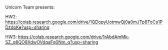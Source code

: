 Unicorn Team presents:

HW2:
https://colab.research.google.com/drive/1QDopyUotmwQj0a0mJTp8ToCs1PDzdoKe?usp=sharing

HW3:
https://colab.research.google.com/drive/1rAbdAmMk-SZ_q8QO8XdwOVdqaFq0Nm_q?usp=sharing
